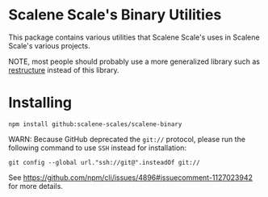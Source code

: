 # Scalene Scale's Binary Utilities

This package contains various utilities that Scalene Scale's uses in Scalene Scale's various projects.

NOTE, most people should probably use a more generalized library such as [restructure](https://www.npmjs.com/package/restructure) instead of this library.

# Installing

```
npm install github:scalene-scales/scalene-binary
```

WARN: Because GitHub deprecated the `git://` protocol, please run the following command to use `SSH` instead for installation:

```
git config --global url."ssh://git@".insteadOf git://
```

See https://github.com/npm/cli/issues/4896#issuecomment-1127023942 for more details.

